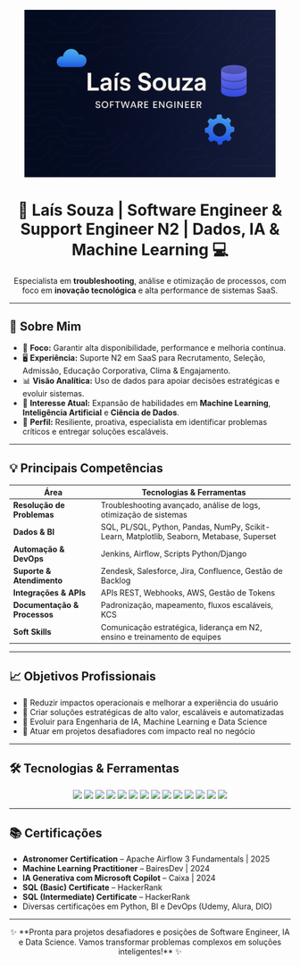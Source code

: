 <p align="center">
  <img src="https://github.com/LaisSouza06/LaisSouza06/blob/main/Lais_Souza_S_E.png?raw=true" width="450"/>
</p>

<h1 align="center">💙 Laís Souza | Software Engineer & Support Engineer N2 | Dados, IA & Machine Learning 💻</h1>

<p align="center">
Especialista em <strong>troubleshooting</strong>, análise e otimização de processos, com foco em <strong>inovação tecnológica</strong> e alta performance de sistemas SaaS.
</p>

---

## 🚀 Sobre Mim
- 🎯 **Foco:** Garantir alta disponibilidade, performance e melhoria contínua.  
- 🖥 **Experiência:** Suporte N2 em SaaS para Recrutamento, Seleção, Admissão, Educação Corporativa, Clima & Engajamento.  
- 📊 **Visão Analítica:** Uso de dados para apoiar decisões estratégicas e evoluir sistemas.  
- 🤖 **Interesse Atual:** Expansão de habilidades em **Machine Learning**, **Inteligência Artificial** e **Ciência de Dados**.  
- 💪 **Perfil:** Resiliente, proativa, especialista em identificar problemas críticos e entregar soluções escaláveis.

---

## 💡 Principais Competências

| Área | Tecnologias & Ferramentas |
|------|---------------------------|
| **Resolução de Problemas** | Troubleshooting avançado, análise de logs, otimização de sistemas |
| **Dados & BI** | SQL, PL/SQL, Python, Pandas, NumPy, Scikit-Learn, Matplotlib, Seaborn, Metabase, Superset |
| **Automação & DevOps** | Jenkins, Airflow, Scripts Python/Django |
| **Suporte & Atendimento** | Zendesk, Salesforce, Jira, Confluence, Gestão de Backlog |
| **Integrações & APIs** | APIs REST, Webhooks, AWS, Gestão de Tokens |
| **Documentação & Processos** | Padronização, mapeamento, fluxos escaláveis, KCS |
| **Soft Skills** | Comunicação estratégica, liderança em N2, ensino e treinamento de equipes |

---

## 📈 Objetivos Profissionais
- 📌 Reduzir impactos operacionais e melhorar a experiência do usuário  
- 📌 Criar soluções estratégicas de alto valor, escaláveis e automatizadas  
- 📌 Evoluir para Engenharia de IA, Machine Learning e Data Science  
- 📌 Atuar em projetos desafiadores com impacto real no negócio  

---

## 🛠 Tecnologias & Ferramentas

<p align="center">
  <!-- Linguagens -->
  <img src="https://img.shields.io/badge/Python-3776AB?style=for-the-badge&logo=python&logoColor=white" />
  <img src="https://img.shields.io/badge/SQL-000000?style=for-the-badge&logo=postgresql&logoColor=white" />
  <img src="https://img.shields.io/badge/PL/SQL-F80000?style=for-the-badge&logo=oracle&logoColor=white" />
  
  <!-- Data Science / ML -->
  <img src="https://img.shields.io/badge/Machine%20Learning-007ACC?style=for-the-badge&logo=azure-machine-learning&logoColor=white" />
  <img src="https://img.shields.io/badge/Pandas-150458?style=for-the-badge&logo=pandas&logoColor=white" />
  <img src="https://img.shields.io/badge/NumPy-013243?style=for-the-badge&logo=numpy&logoColor=white" />
  <img src="https://img.shields.io/badge/Scikit--Learn-F7931E?style=for-the-badge&logo=scikit-learn&logoColor=white" />
  <img src="https://img.shields.io/badge/Matplotlib-11557c?style=for-the-badge&logo=plotly&logoColor=white" />
  <img src="https://img.shields.io/badge/Seaborn-4B0082?style=for-the-badge&logo=python&logoColor=white" />

  <!-- DevOps & Ferramentas -->
  <img src="https://img.shields.io/badge/Jenkins-D24939?style=for-the-badge&logo=jenkins&logoColor=white" />
  <img src="https://img.shields.io/badge/Airflow-017CEE?style=for-the-badge&logo=apache-airflow&logoColor=white" />
  <img src="https://img.shields.io/badge/GitHub-181717?style=for-the-badge&logo=github&logoColor=white" />
  <img src="https://img.shields.io/badge/Django-092E20?style=for-the-badge&logo=django&logoColor=white" />
  <img src="https://img.shields.io/badge/AWS-232F3E?style=for-the-badge&logo=amazon-aws&logoColor=white" />
</p>

---

## 📚 Certificações
- **Astronomer Certification** – Apache Airflow 3 Fundamentals | 2025  
- **Machine Learning Practitioner** – BairesDev | 2024  
- **IA Generativa com Microsoft Copilot** – Caixa | 2024  
- **SQL (Basic) Certificate** – HackerRank  
- **SQL (Intermediate) Certificate** – HackerRank  
- Diversas certificações em Python, BI e DevOps (Udemy, Alura, DIO)  

---

<p align="center">
✨ **Pronta para projetos desafiadores e posições de Software Engineer, IA e Data Science. Vamos transformar problemas complexos em soluções inteligentes!** ✨
</p>
